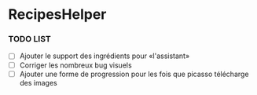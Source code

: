 # RecipesHelper

### TODO LIST
- [ ] Ajouter le support des ingrédients pour «l'assistant»
- [ ] Corriger les nombreux bug visuels
- [ ] Ajouter une forme de progression pour les fois que picasso télécharge des images

